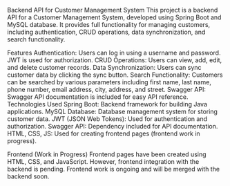 Backend API for Customer Management System
This project is a backend API for a Customer Management System, developed using Spring Boot and MySQL database. It provides full functionality for managing customers, including authentication, CRUD operations, data synchronization, and search functionality.

Features
Authentication: Users can log in using a username and password. JWT is used for authorization.
CRUD Operations: Users can view, add, edit, and delete customer records.
Data Synchronization: Users can sync customer data by clicking the sync button.
Search Functionality: Customers can be searched by various parameters including first name, last name, phone number, email address, city, address, and street.
Swagger API: Swagger API documentation is included for easy API reference.
Technologies Used
Spring Boot: Backend framework for building Java applications.
MySQL Database: Database management system for storing customer data.
JWT (JSON Web Tokens): Used for authentication and authorization.
Swagger API: Dependency included for API documentation.
HTML, CSS, JS: Used for creating frontend pages (frontend work in progress).

Frontend (Work in Progress)
Frontend pages have been created using HTML, CSS, and JavaScript. However, frontend integration with the backend is pending. Frontend work is ongoing and will be merged with the backend soon.
